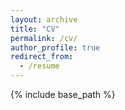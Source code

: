 ```yaml
---
layout: archive
title: "CV"
permalink: /cv/
author_profile: true
redirect_from:
  - /resume
---
```


{% include base_path %}


<html>
<body>

</body>
<script type="text/javascript">
    document.location = "https://github.com/tseidl/timoseidl/raw/master/CV_Timo_Seidll.pdf"
</script>
</html>
